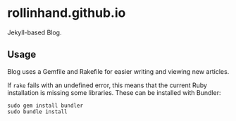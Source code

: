 # rollinhand.github.io
Jekyll-based Blog.

## Usage
Blog uses a Gemfile and Rakefile for easier writing and viewing new
articles.

If `rake` fails with an undefined error, this means that the current Ruby installation
is missing some libraries. These can be installed with Bundler:

```
sudo gem install bundler
sudo bundle install
```
